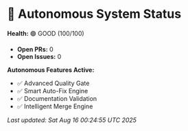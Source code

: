 # 🤖 Autonomous System Status

**Health:** 🟢 GOOD (100/100)

- **Open PRs:** 0
- **Open Issues:** 0

**Autonomous Features Active:**
- ✅ Advanced Quality Gate
- ✅ Smart Auto-Fix Engine
- ✅ Documentation Validation
- ✅ Intelligent Merge Engine

_Last updated: Sat Aug 16 00:24:55 UTC 2025_
